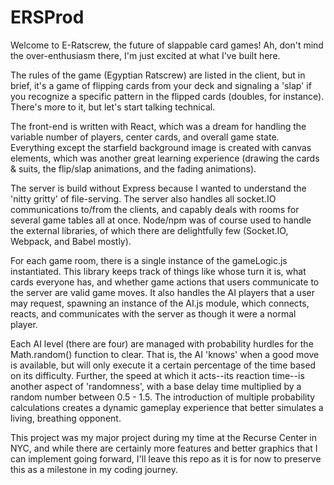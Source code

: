 # ERSProd
Welcome to E-Ratscrew, the future of slappable card games! Ah, don't mind the over-enthusiasm there, I'm just excited at what I've built here.

The rules of the game (Egyptian Ratscrew) are listed in the client, but in brief, it's a game of flipping cards from your deck and signaling a 'slap' if you recognize a specific pattern in the flipped cards (doubles, for instance). There's more to it, but let's start talking technical.

The front-end is written with React, which was a dream for handling the variable number of players, center cards, and overall game state. Everything except the starfield background image is created with canvas elements, which was another great learning experience (drawing the cards & suits, the flip/slap animations, and the fading animations).

The server is build without Express because I wanted to understand the 'nitty gritty' of file-serving. The server also handles all socket.IO communications to/from the clients, and capably deals with rooms for several game tables all at once. Node/npm was of course used to handle the external libraries, of which there are delightfully few (Socket.IO, Webpack, and Babel mostly).

For each game room, there is a single instance of the gameLogic.js instantiated. This library keeps track of things like whose turn it is, what cards everyone has, and whether game actions that users communicate to the server are valid game moves. It also handles the AI players that a user may request, spawning an instance of the AI.js module, which connects, reacts, and communicates with the server as though it were a normal player.

Each AI level (there are four) are managed with probability hurdles for the Math.random() function to clear. That is, the AI 'knows' when a good move is available, but will only execute it a certain percentage of the time based on its difficulty. Further, the speed at which it acts--its reaction time--is another aspect of 'randomness', with a base delay time multiplied by a random number between 0.5 - 1.5. The introduction of multiple probability calculations creates a dynamic gameplay experience that better simulates a living, breathing opponent.

This project was my major project during my time at the Recurse Center in NYC, and while there are certainly more features and better graphics that I can implement going forward, I'll leave this repo as it is for now to preserve this as a milestone in my coding journey.